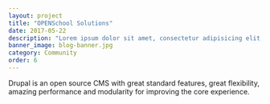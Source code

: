 ```yaml
---
layout: project
title: "OPENSchool Solutions"
date: 2017-05-22
description: "Lorem ipsum dolor sit amet, consectetur adipisicing elit, sed do eiusmod tempor incididunt ut labore et dolore magna aliqua Ut enim..."
banner_image: blog-banner.jpg
category: Community
order: 6
---
```

Drupal is an open source CMS with great standard features, great flexibility, amazing performance and modularity for improving the core experience.
